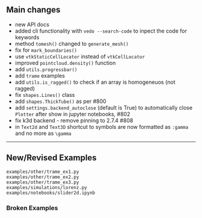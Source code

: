 ## Main changes

- new API docs
- added cli functionality with `vedo --search-code` to inpect the code for keywords
- method `tomesh()` changed to `generate_mesh()`
- fix for `mark_boundaries()`
- use `vtkStaticCellLocator` instead of `vtkCellLocator`
- improved `pointcloud.density()` function
- add `utils.progressbar()`
- add `trame` examples
- add `utils.is_ragged()` to check if an array is homogeneuos (not ragged)
- fix `shapes.Lines()` class 
- add `shapes.ThickTube()` as per #800
- add `settings.backend_autoclose` (default is True) to automatically close `Plotter` after show 
in jupyter notebooks, #802
- fix k3d backend - remove pinning to 2.7.4 #808
- in `Text2d` and `Text3D` shortcut to symbols are now formatted as `:gamma` and no more as `\gamma`



-------------------------
## New/Revised Examples
```
examples/other/trame_ex1.py
examples/other/trame_ex2.py
examples/other/trame_ex3.py
examples/simulations/lorenz.py
examples/notebooks/slider2d.ipynb
```

### Broken Examples
